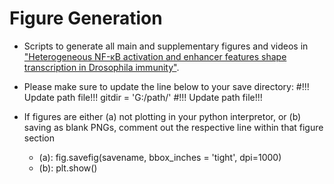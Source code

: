 # Figure Generation
- Scripts to generate all main and supplementary figures and videos in ["Heterogeneous NF-κB activation and enhancer features shape transcription in Drosophila immunity"](https://www.biorxiv.org/content/10.1101/2025.05.19.654881v1).

- Please make sure to update the line below to your save directory:
#!!! Update path file!!!
gitdir = 'G:/path/' 
#!!! Update path file!!!

- If figures are either (a) not plotting in your python interpretor, or (b) saving as blank PNGs, comment out the respective line within that figure section
  - (a): fig.savefig(savename, bbox_inches = 'tight', dpi=1000)
  - (b): plt.show() 

